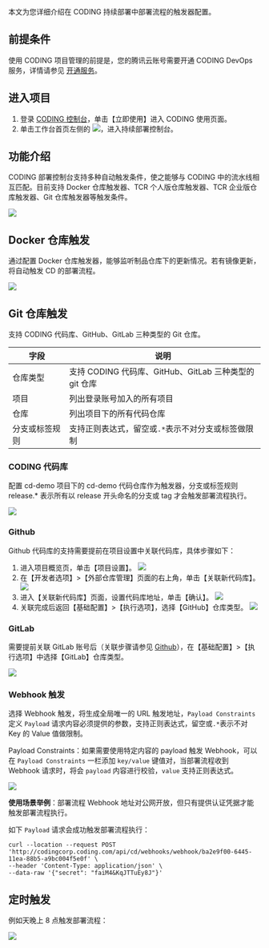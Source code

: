 本文为您详细介绍在 CODING 持续部署中部署流程的触发器配置。

## 前提条件

使用 CODING 项目管理的前提是，您的腾讯云账号需要开通 CODING DevOps 服务，详情请参见 [开通服务](https://cloud.tencent.com/document/product/1159/44859)。 

## 进入项目

1. 登录 [CODING 控制台](https://console.cloud.tencent.com/coding)，单击【立即使用】进入 CODING 使用页面。
2. 单击工作台首页左侧的 <img src ="https://main.qcloudimg.com/raw/12230547b45d5eae85ad1c4fa86fba68.png" style ="margin:0" data-nonescope="true">，进入持续部署控制台。

## 功能介绍

CODING 部署控制台支持多种自动触发条件，使之能够与 CODING 中的流水线相互匹配。目前支持 Docker 仓库触发器、TCR 个人版仓库触发器、TCR 企业版仓库触发器、Git 仓库触发器等触发条件。

![](https://main.qcloudimg.com/raw/0ed9947988653f9799e22c0e27b29697.png)

## Docker 仓库触发

通过配置 Docker 仓库触发器，能够监听制品仓库下的更新情况。若有镜像更新，将自动触发 CD 的部署流程。

![](https://main.qcloudimg.com/raw/1e921341c9a161cb6f7da8b91a5a0875.png)

## Git 仓库触发

支持 CODING 代码库、GitHub、GitLab 三种类型的 Git 仓库。

| 字段           | 说明                                                  |
| -------------- | ----------------------------------------------------- |
| 仓库类型       | 支持 CODING 代码库、GitHub、GitLab 三种类型的 git 仓库 |
| 项目           | 列出登录账号加入的所有项目                            |
| 仓库           | 列出项目下的所有代码仓库                              |
| 分支或标签规则 | 支持正则表达式，留空或`.*`表示不对分支或标签做限制    |

### CODING 代码库

配置 cd-demo 项目下的 cd-demo 代码仓库作为触发器，分支或标签规则 release.* 表示所有以 release 开头命名的分支或 tag 才会触发部署流程执行。

![](https://main.qcloudimg.com/raw/49190ad4dafd26cbebde5c84812095d2.png)

[](id:Github)
### Github

Github 代码库的支持需要提前在项目设置中关联代码库，具体步骤如下：
1. 进入项目概览页，单击【项目设置】。
![](https://main.qcloudimg.com/raw/ba4751e615920fd0c57bf70a0c06b242.jpg)
2. 在【开发者选项】>【外部仓库管理】页面的右上角，单击【关联新代码库】。
![](https://main.qcloudimg.com/raw/ea3520d2db542d6ecbf11f2845e63c0d.jpg)
3. 进入【关联新代码库】页面，设置代码库地址，单击【确认】。
![](https://main.qcloudimg.com/raw/5c57d551bb73ed68b1df64175e40acc0.jpg)
4. 关联完成后返回【基础配置】>【执行选项】，选择【GitHub】仓库类型。
![](https://main.qcloudimg.com/raw/3c81161ad7b4cfc92f23804162453736.png)

### GitLab

需要提前关联 GitLab 账号后（关联步骤请参见 [Github](#Github)），在【基础配置】>【执行选项】中选择【GitLab】仓库类型。

![](https://main.qcloudimg.com/raw/6f5ee3213a1fb1d6df3f33154fc8fc8a.png)

### Webhook 触发

选择 Webhook 触发，将生成全局唯一的 URL 触发地址，`Payload Constraints` 定义 `Payload` 请求内容必须提供的参数，支持正则表达式，留空或`.*`表示不对 Key 的 Value 值做限制。

Payload Constraints：如果需要使用特定内容的 payload 触发 Webhook，可以在 `Payload Constraints` 一栏添加 `key/value` 键值对，当部署流程收到 Webhook 请求时，将会 `payload` 内容进行校验，`value` 支持正则表达式。

![](https://main.qcloudimg.com/raw/487b918030c705f810369c8f0f252698.png)

**使用场景举例**：部署流程 Webhook 地址对公网开放，但只有提供认证凭据才能触发部署流程执行。

如下 `Payload` 请求会成功触发部署流程执行：

```shell
curl --location --request POST 'http://codingcorp.coding.com/api/cd/webhooks/webhook/ba2e9f00-6445-11ea-88b5-a9bc004f5e0f' \
--header 'Content-Type: application/json' \
--data-raw '{"secret": "faiM4&KqJTTuEy8J"}'
```

## 定时触发

例如天晚上 8 点触发部署流程：

![](https://main.qcloudimg.com/raw/e18cbbaaee6d45fcc5033ca294d82578.png)
